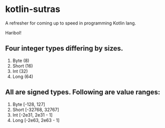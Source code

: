 # kotlin-sutras
A refresher for coming up to speed in programming Kotlin lang.

Haribol!

Four integer types differing by sizes.
-------------------------------------
1. Byte (8)
2. Short (16)
3. Int (32)
4. Long (64)

All are signed types. Following are value ranges:
------------------------------------------------
1. Byte [-128, 127]
2. Short [-32768, 32767]
3. Int [-2e31, 2e31 - 1]
4. Long [-2e63, 2e63 - 1]
